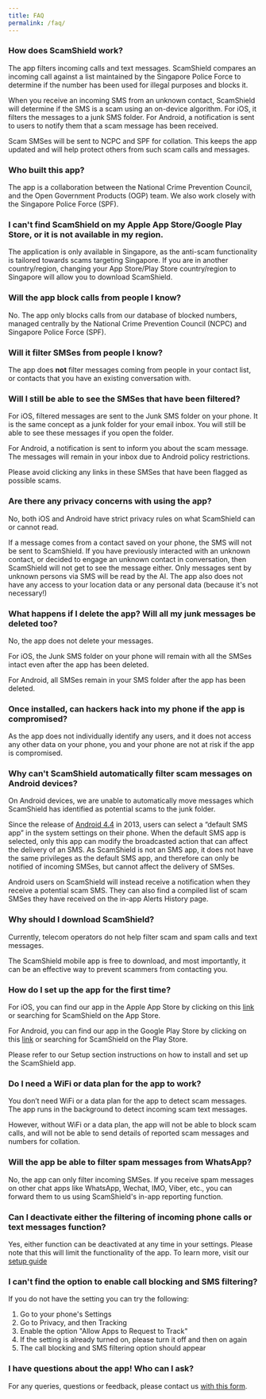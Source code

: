 ```yaml
---
title: FAQ
permalink: /faq/
---
```

### How does ScamShield work?

The app filters incoming calls and text messages. ScamShield compares an incoming call against a list maintained by the Singapore Police Force to determine if the number has been used for illegal purposes and blocks it. 

When you receive an incoming SMS from an unknown contact, ScamShield will determine if the SMS is a scam using an on-device algorithm. For iOS, it filters the messages to a junk SMS folder. For Android, a notification is sent to users to notify them that a scam message has been received. 

Scam SMSes will be sent to NCPC and SPF for collation. This keeps the app updated and will help protect others from such scam calls and messages.

### Who built this app?

The app is a collaboration between the National Crime Prevention Council, and the Open Government Products (OGP) team. We also work closely with the Singapore Police Force (SPF).

### I can't find ScamShield on my Apple App Store/Google Play Store, or it is not available in my region.

The application is only available in Singapore, as the anti-scam functionality is tailored towards scams targeting Singapore. If you are in another country/region, changing your App Store/Play Store country/region to Singapore will allow you to download ScamShield. 


### Will the app block calls from people I know?

No. The app only blocks calls from our database of blocked numbers, managed centrally by the National Crime Prevention Council (NCPC) and Singapore Police Force (SPF).

### Will it filter SMSes from people I know?

The app does **not** filter messages coming from people in your contact list, or contacts that you have an existing conversation with.

### Will I still be able to see the SMSes that have been filtered?

For iOS, filtered messages are sent to the Junk SMS folder on your phone. It is the same concept as a junk folder for your email inbox. You will still be able to see these messages if you open the folder.

For Android, a notification is sent to inform you about the scam message. The messages will remain in your inbox due to Android policy restrictions.

Please avoid clicking any links in these SMSes that have been flagged as possible scams.

### Are there any privacy concerns with using the app?

No, both iOS and Android have strict privacy rules on what ScamShield can or cannot read. 

If a message comes from a contact saved on your phone, the SMS will not be sent to ScamShield. If you have previously interacted with an unknown contact, or decided to engage an unknown contact in conversation, then ScamShield will not get to see the message either. Only messages sent by unknown persons via SMS will be read by the AI. The app also does not have any access to your location data or any personal data (because it's not necessary!)

### What happens if I delete the app? Will all my junk messages be deleted too?

No, the app does not delete your messages. 

For iOS, the Junk SMS folder on your phone will remain with all the SMSes intact even after the app has been deleted. 

For Android, all SMSes remain in your SMS folder after the app has been deleted.


### Once installed, can hackers hack into my phone if the app is compromised?

As the app does not individually identify any users, and it does not access any other data on your phone, you and your phone are not at risk if the app is compromised.


### Why can't ScamShield automatically filter scam messages on Android devices?

On Android devices, we are unable to automatically move messages which ScamShield has identified as potential scams to the junk folder. 

Since the release of [Android 4.4](https://developer.android.com/about/versions/kitkat/android-4.4#SMS) in 2013, users can select a “default SMS app” in the system settings on their phone. When the default SMS app is selected, only this app can modify the broadcasted action that can affect the delivery of an SMS. As ScamShield is not an SMS app, it does not have the same privileges as the default SMS app, and therefore can only be notified of incoming SMSes, but cannot affect the delivery of SMSes. 

Android users on ScamShield will instead receive a notification when they receive a potential scam SMS. They can also find a compiled list of scam SMSes they have received on the in-app Alerts History page.

### Why should I download ScamShield?

Currently, telecom operators do not help filter scam and spam calls and text messages. 

The ScamShield mobile app is free to download, and most importantly, it can be an effective way to prevent scammers from contacting you. 

### How do I set up the app for the first time?

For iOS, you can find our app in the Apple App Store by clicking on this [link](https://apps.apple.com/sg/app/scamshield/id1497144087) or searching for ScamShield on the App Store.

For Android, you can find our app in the Google Play Store by clicking on this [link](https://play.google.com/store/apps/details?id=sg.gov.scamshield) or searching for ScamShield on the Play Store.

Please refer to our Setup section instructions on how to install and set up the ScamShield app.

### Do I need a WiFi or data plan for the app to work?

You don’t need WiFi or a data plan for the app to detect scam messages. The app runs in the background to detect incoming scam text messages. 

However, without WiFi or a data plan, the app will not be able to block scam calls, and will not be able to send details of reported scam messages and numbers for collation.

### Will the app be able to filter spam messages from WhatsApp?

No, the app can only filter incoming SMSes. If you receive spam messages on other chat apps like WhatsApp, Wechat, IMO, Viber, etc., you can forward them to us using ScamShield's in-app reporting function. 

### Can I deactivate either the filtering of incoming phone calls or text messages function?

Yes, either function can be deactivated at any time in your settings. Please note that this will limit the functionality of the app. To learn more, visit our [setup guide](/setup-guide/permalink/)

### I can't find the option to enable call blocking and SMS filtering?

If you do not have the setting you can try the following:
1. Go to your phone's Settings
2. Go to Privacy, and then Tracking 
3. Enable the option "Allow Apps to Request to Track"
4. If the setting is already turned on, please turn it off and then on again
5. The call blocking and SMS filtering option should appear

### I have questions about the app! Who can I ask?

For any queries, questions or feedback, please contact us [with this form](https:/go.gov.sg/scamshield-feedback).